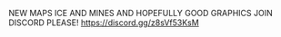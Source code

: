 NEW MAPS ICE AND MINES AND HOPEFULLY GOOD GRAPHICS JOIN DISCORD PLEASE! https://discord.gg/z8sVf53KsM
